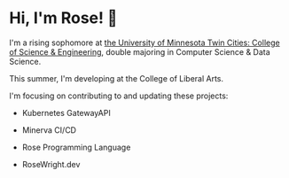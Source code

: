 # Hi, I'm Rose! 👋

I'm a rising sophomore at [the University of Minnesota Twin Cities: College of Science & Engineering]([url](https://cse.umn.edu/)), double majoring in Computer Science & Data Science.

This summer, I'm developing at the College of Liberal Arts. 

I'm focusing on contributing to and updating these projects:

- Kubernetes GatewayAPI

- Minerva CI/CD

- Rose Programming Language

- RoseWright.dev
